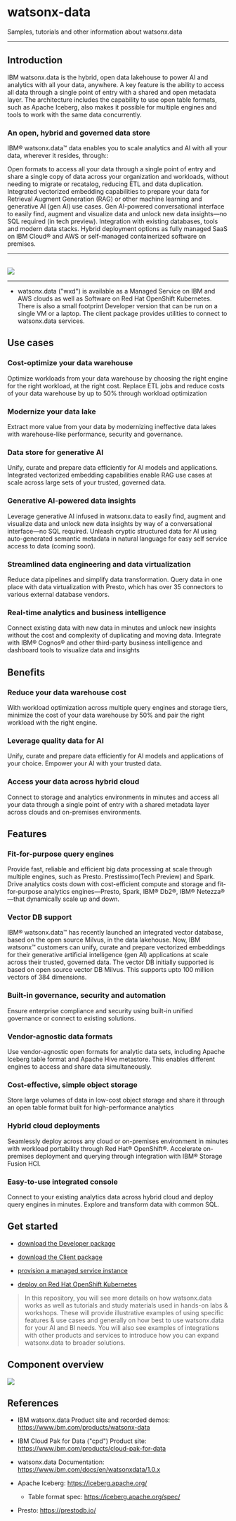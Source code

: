 # watsonx-data
Samples, tutorials and other information about watsonx.data


---

## Introduction

IBM watsonx.data is the hybrid, open data lakehouse to power AI and analytics with all your data, anywhere. A key feature is the ability to access all data through a single point of entry with a shared and open metadata layer. The architecture includes the capability to use open table formats, such as Apache Iceberg, also makes it possible for multiple engines and tools to work with the same data concurrently. 

### An open, hybrid and governed data store
IBM® watsonx.data™ data enables you to scale analytics and AI with all your data, wherever it resides, through::

Open formats to access all your data through a single point of entry and share a single copy of data across your organization and workloads, without needing to migrate or recatalog, reducing ETL and data duplication.
Integrated vectorized embedding capabilities to prepare your data for Retrieval Augment Generation (RAG) or other machine learning and generative AI (gen AI) use cases. 
Gen AI-powered conversational interface to easily find, augment and visualize data and unlock new data insights—no SQL required (in tech preview).
Integration with existing databases, tools and modern data stacks.
Hybrid deployment options as fully managed SaaS on IBM Cloud® and AWS or self-managed containerized software on premises.



---
<br>

<IMG SRC="./assets/use-cases.png">

<br>

---

- watsonx.data ("wxd") is available as a Managed Service on IBM and AWS clouds as well as Software on Red Hat OpenShift Kubernetes.  There is also a small footprint Developer version that can be run on a single VM or a laptop. The client package provides utilities to connect to watsonx.data services.


## Use cases

### Cost-optimize your data warehouse
Optimize workloads from your data warehouse by choosing the right engine for the right workload, at the right cost. Replace ETL jobs and reduce costs of your data warehouse by up to 50% through workload optimization

### Modernize your data lake
Extract more value from your data by modernizing ineffective data lakes with warehouse-like performance, security and governance.

### Data store for generative AI
Unify, curate and prepare data efficiently for AI models and applications. Integrated vectorized embedding capabilities enable RAG use cases at scale across large sets of your trusted, governed data. 

### Generative AI-powered data insights
Leverage generative AI infused in watsonx.data to easily find, augment and visualize data and unlock new data insights by way of a conversational interface—no SQL required. Unleash cryptic structured data for AI using auto-generated semantic metadata in natural language for easy self service access to data (coming soon).

### Streamlined data engineering and data virtualization
Reduce data pipelines and simplify data transformation. Query data in one place with data virtualization with Presto, which has over 35 connectors to various external database vendors.

### Real-time analytics and business intelligence
Connect existing data with new data in minutes and unlock new insights without the cost and complexity of duplicating and moving data. Integrate with IBM® Cognos® and other third-party business intelligence and dashboard tools to visualize data and insights


## Benefits

### Reduce your data warehouse cost
With workload optimization across multiple query engines and storage tiers, minimize the cost of your data warehouse by 50% and pair the right workload with the right engine.

### Leverage quality data for AI
Unify, curate and prepare data efficiently for AI models and applications of your choice. Empower your AI with your trusted data.

### Access your data across hybrid cloud
Connect to storage and analytics environments in minutes and access all your data through a single point of entry with a shared metadata layer across clouds and on-premises environments.

## Features

### Fit-for-purpose query engines
Provide fast, reliable and efficient big data processing at scale through multiple engines, such as Presto. Prestissimo(Tech Preview) and Spark. 
Drive analytics costs down with cost-efficient compute and storage and fit-for-purpose analytics engines—Presto, Spark, IBM® Db2®, IBM® Netezza®—that dynamically scale up and down.

### Vector DB support
IBM® watsonx.data™ has recently launched an integrated vector database, based on the open source Milvus, in the data lakehouse. Now, IBM watsonx™ customers can unify, curate and prepare vectorized embeddings for their generative artificial intelligence (gen AI) applications at scale across their trusted, governed data.  The vector DB initially supported is based on open source vector DB Milvus.  This supports upto 100 million vectors of 384 dimensions.

### Built-in governance, security and automation
Ensure enterprise compliance and security using built-in unified governance or connect to existing solutions.

### Vendor-agnostic data formats
Use vendor-agnostic open formats for analytic data sets, including Apache Iceberg table format and Apache Hive metastore. This enables different engines to access and share data simultaneously.

### Cost-effective, simple object storage
Store large volumes of data in low-cost object storage and share it through an open table format built for high-performance analytics

### Hybrid cloud deployments
Seamlessly deploy across any cloud or on-premises environment in minutes with workload portability through Red Hat® OpenShift®. Accelerate on-premises deployment and querying through integration with IBM® Storage Fusion HCI.

### Easy-to-use integrated console
Connect to your existing analytics data across hybrid cloud and deploy query engines in minutes. Explore and transform data with common SQL.

## Get started

- [download the Developer package](developer_package/)

- [download the Client package](client_package/)

- [provision a managed service instance](https://cloud.ibm.com/docs/watsonxdata?topic=watsonxdata-getting-started)

- [deploy on Red Hat OpenShift Kubernetes](https://www.ibm.com/docs/en/cloud-paks/cp-data/4.7.x?topic=services-watsonxdata)

> In this repository, you will see more details on how watsonx.data works as well as tutorials and study materials used in hands-on labs & workshops. These will provide illustrative examples of using specific features & use cases and generally on how best to use watsonx.data for your AI and BI needs.  You will also see examples of integrations with other products and services to introduce how you can expand watsonx.data to broader solutions.


## Component overview


<IMG SRC="./assets/component-overview.png">



## References


- IBM watsonx.data  Product  site and recorded demos:  https://www.ibm.com/products/watsonx-data

- IBM Cloud Pak for Data ("cpd") Product site:  https://www.ibm.com/products/cloud-pak-for-data

- watsonx.data Documentation: https://www.ibm.com/docs/en/watsonxdata/1.0.x 

- Apache Iceberg: https://iceberg.apache.org/

  - Table format spec:  https://iceberg.apache.org/spec/ 

- Presto: https://prestodb.io/

